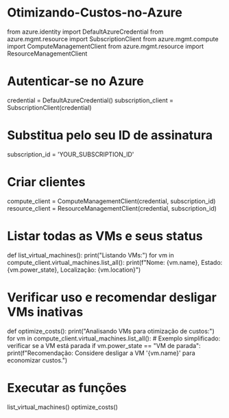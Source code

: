 # Otimizando-Custos-no-Azure
from azure.identity import DefaultAzureCredential
from azure.mgmt.resource import SubscriptionClient
from azure.mgmt.compute import ComputeManagementClient
from azure.mgmt.resource import ResourceManagementClient

# Autenticar-se no Azure
credential = DefaultAzureCredential()
subscription_client = SubscriptionClient(credential)

# Substitua pelo seu ID de assinatura
subscription_id = 'YOUR_SUBSCRIPTION_ID'

# Criar clientes
compute_client = ComputeManagementClient(credential, subscription_id)
resource_client = ResourceManagementClient(credential, subscription_id)

# Listar todas as VMs e seus status
def list_virtual_machines():
    print("Listando VMs:")
    for vm in compute_client.virtual_machines.list_all():
        print(f"Nome: {vm.name}, Estado: {vm.power_state}, Localização: {vm.location}")

# Verificar uso e recomendar desligar VMs inativas
def optimize_costs():
    print("Analisando VMs para otimização de custos:")
    for vm in compute_client.virtual_machines.list_all():
        # Exemplo simplificado: verificar se a VM está parada
        if vm.power_state == "VM de parada":
            print(f"Recomendação: Considere desligar a VM '{vm.name}' para economizar custos.")

# Executar as funções
list_virtual_machines()
optimize_costs()
